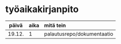 # työaikakirjanpito

| päivä | aika | mitä tein  |
| :----:|:-----| :-----|
| 19.12. | 1    | palautusrepo/dokumentaatio |
